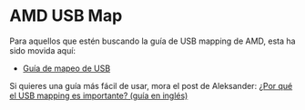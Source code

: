 # AMD USB Map

Para aquellos que estén buscando la guía de USB mapping de AMD, esta ha sido movida aquí:

* [Guía de mapeo de USB](https://inyextciones.github.io/OpenCore-Post-Install/usb/)

Si quieres una guía más fácil de usar, mora el post de Aleksander: [¿Por qué el USB mapping es importante? (guía en inglés)](https://aplus.rs/2020/usb-mapping-why/)
